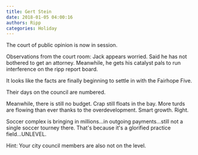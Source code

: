 ```yaml
---
title: Gert Stein
date: 2018-01-05 04:00:16
authors: Ripp
categories: Holiday
---
```


 The court of public opinion is now in session.

Observations from the court room: Jack appears worried. Said he has not bothered to get an attorney. Meanwhile, he gets his catalyst pals to run interference on the ripp report board.

It looks like the facts are finally beginning to settle in with the Fairhope Five. 

Their days on the council are numbered. 

Meanwhile, there is still no budget. Crap still floats in the bay. More turds are flowing than ever thanks to the overdevelopment.  Smart growth. Right.

Soccer complex is bringing in millions...in outgoing payments...still not a single soccer tourney there. That's because it's a glorified practice field...UNLEVEL.

Hint: Your city council members are also not on the level.